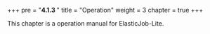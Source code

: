 +++
pre = "<b>4.1.3 </b>"
title = "Operation"
weight = 3
chapter = true
+++

This chapter is a operation manual for ElasticJob-Lite.

